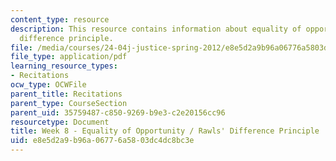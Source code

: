 ```yaml
---
content_type: resource
description: This resource contains information about equality of opportunity/rawls'
  difference principle.
file: /media/courses/24-04j-justice-spring-2012/e8e5d2a9b96a06776a5803dc4dc8bc3e_MIT24_04JS12_Week8.pdf
file_type: application/pdf
learning_resource_types:
- Recitations
ocw_type: OCWFile
parent_title: Recitations
parent_type: CourseSection
parent_uid: 35759487-c850-9269-b9e3-c2e20156cc96
resourcetype: Document
title: Week 8 - Equality of Opportunity / Rawls' Difference Principle
uid: e8e5d2a9-b96a-0677-6a58-03dc4dc8bc3e
---
```

